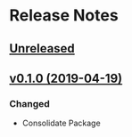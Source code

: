 # Release Notes

## [Unreleased](https://github.com/ixocreate/event-package/compare/0.1.0...develop)

## [v0.1.0 (2019-04-19)](https://github.com/ixocreate/event-package/compare/master...0.1.0)

### Changed
- Consolidate Package
